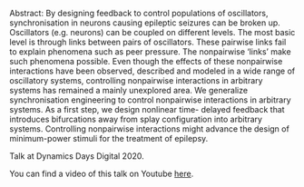 ---
---
Abstract:
By designing feedback to control populations of oscillators, synchronisation in neurons
causing epileptic seizures can be broken up. Oscillators (e.g. neurons) can be coupled on different levels.
The most basic level is through links between pairs of oscillators. These pairwise links fail to explain
phenomena such as peer pressure. The nonpairwise ‘links’ make such phenomena possible. Even
though the effects of these nonpairwise interactions have been observed, described and modeled in a
wide range of oscillatory systems, controlling nonpairwise interactions in arbitrary systems has
remained a mainly unexplored area. We generalize synchronisation engineering to control nonpairwise
interactions in arbitrary systems. As a first step, we design nonlinear time- delayed feedback that
introduces bifurcations away from splay configuration into arbitrary systems. Controlling nonpairwise
interactions might advance the design of minimum-power stimuli for the treatment of epilepsy.

Talk at Dynamics Days Digital 2020.

You can find a video of this talk on Youtube [here](https://www.youtube.com/watch?v=OkpPhpxk_ls).
